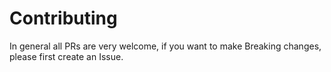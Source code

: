 # Contributing
In general all PRs are very welcome, if you want to make Breaking changes, please first create an Issue.
<!--stackedit_data:
eyJoaXN0b3J5IjpbLTEwMTkwNDU3MDddfQ==
-->